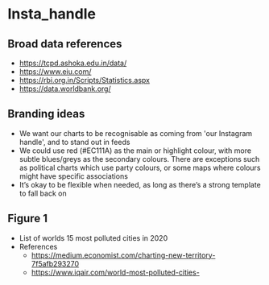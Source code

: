 # Insta_handle

## Broad data references
- https://tcpd.ashoka.edu.in/data/
- https://www.eiu.com/
- https://rbi.org.in/Scripts/Statistics.aspx
- https://data.worldbank.org/

## Branding ideas
- We want our charts to be recognisable as coming from 'our Instagram handle', and to stand out in feeds
- We could use red (#EC111A) as the main or highlight colour, with more subtle blues/greys as the secondary colours. There are exceptions such as political charts which use party colours, or some maps where colours might have specific associations
- It’s okay to be flexible when needed, as long as there’s a strong template to fall back on



## Figure 1
- List of worlds 15 most polluted cities in 2020
- References
  - https://medium.economist.com/charting-new-territory-7f5afb293270
  - https://www.iqair.com/world-most-polluted-cities-
